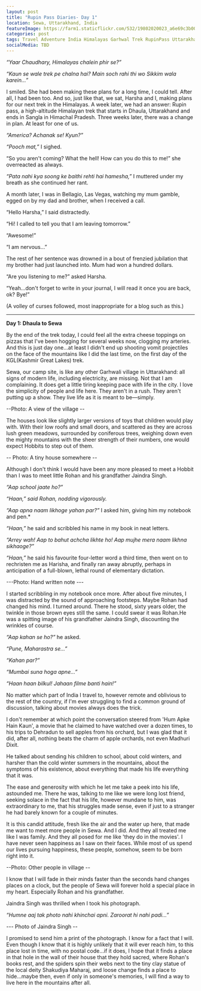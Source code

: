 ```yaml
---
layout: post
title: "Rupin Pass Diaries- Day 1"
location: Sewa, Uttarakhand, India
featureImage: https://farm1.staticflickr.com/532/19802020023_a6e69c3b00_c.jpg
categories: post
tags: Travel Adventure India Himalayas Garhwal Trek RupinPass Uttarakhand People 
socialMedia: TBD
---
```


*<span title="Chaudhary, should we go to Himalayas once again?">“Yaar Chaudhary, Himalayas chalein phir se?”</span>*

*<span title="Which trek should we go on this time? I was thinking that we should do the Sikkim one...">“Kaun se wale trek pe chalna hai? Main soch rahi thi wo Sikkim wala karein...”</span>*

I smiled. She had been making these plans for a long time, I could tell. After all, I had been too. 
And so, just like that, we sat, Harsha and I, making plans for our next trek in the Himalayas. A week later, we had an answer: Rupin pass, a high-altitude Himalayan trek that starts in Dhaula, Uttarakhand and ends in Sangla in Himachal Pradesh. Three weeks later, there was a change in plan. At least for one of us.


*<span title="America? That's so sudden! Why?">“America? Achanak se! Kyun?”</span>*

*<span title="Don't ask.">“Pooch mat,”</span>* I sighed.

“So you aren't coming? What the hell! How can you do this to me!” she overreacted as always.

*<span title="Don't know what she is high on all the time.">“Pata nahi kya soong ke baithi rehti hai hamesha,”</span>* I muttered under my breath as she continued her rant.

A month later, I was in Bellagio, Las Vegas, watching my mum gamble, egged on by my dad and brother, when I received a call.

“Hello Harsha,” I said distractedly. 

“Hi! I called to tell you that I am leaving tomorrow.”

“Awesome!”

“I am nervous...”

The rest of her sentence was drowned in a bout of frenzied jubilation that my brother had just launched into. Mum had won a hundred dollars.

“Are you listening to me?” asked Harsha.

“Yeah...don't forget to write in your journal, I will read it once you are back, ok? Bye!” 

(A volley of curses followed, most inappropriate for a blog such as this.)

***

**Day 1: Dhaula to Sewa**

By the end of the trek today, I could feel all the extra cheese toppings on pizzas that I've been hogging for several weeks now, clogging my arteries. And this is just day one...at least I didn't end up shooting vomit projectiles on the face of the mountains like I did the last time, on the first day of the KGL(Kashmir Great Lakes) trek.  
	
Sewa, our camp site, is like any other Garhwali village in Uttarakhand: all signs of modern life, including electricity, are missing. Not that I am complaining. It does get a little tiring keeping pace with life in the city. I love the simplicity of people and life here. They aren't in a rush. They aren't putting up a show. They live life as it is meant to be—simply. 

--Photo: A view of the village --

The houses look like slightly larger versions of toys that children would play with. With their low roofs and small doors, and scattered as they are across lush green meadows, surrounded by coniferous trees, weighing down even the mighty mountains with the sheer strength of their numbers, one would expect Hobbits to step out of them. 

-- Photo: A tiny house somewhere --

Although I don't think I would have been any more pleased to meet a Hobbit than I was to meet little Rohan and his grandfather Jaindra Singh. 

*<span title="Do you go to school?">“Aap school jaate ho?”</span>*

*<span title="Yes">“Haan,”</span> said Rohan, nodding vigorously.*

*<span title="Will you write your name here?">“Aap apna naam likhoge yahan par?”</span>* I asked him, giving him my notebook and pen.*

*<span title="Yes">“Haan,”</span>* he said and scribbled his name in my book in neat letters.

*<span title="Oh nice! You write very well! Will you teach me how to write my name?">“Arrey wah! Aap to bahut achcha likhte ho! Aap mujhe mera naam likhna sikhaoge?”</span>*

*<span title="Yes">“Haan,”</span>* he said his favourite four-letter word a third time, then went on to rechristen me as Harisha, and finally ran away abruptly, perhaps in anticipation of a full-blown, lethal round of elementary dictation. 

 ---Photo: Hand written note ---

I started scribbling in my notebook once more. After about five minutes, I was distracted by the sound of approaching footsteps. Maybe Rohan had changed his mind. I turned around. There he stood, sixty years older, the twinkle in those brown eyes still the same. I could swear it was Rohan.He was a spitting image of his grandfather Jaindra Singh, discounting the wrinkles of course.

*<span title="Where are you from?">“Aap kahan se ho?”</span>* he asked.

*<span title="From Pune, Maharashtra.">“Pune, Maharastra se...”</span>*

*<span title="Where?">“Kahan par?”</span>*

*<span title="You must have heard of Mumbai..">“Mumbai suna hoga apne...”</span>*

*<span title="Yes, absolutely. Where the movies are made!">“Haan haan bilkul! Jahaan filme banti hain!”</span>*

No matter which part of India I travel to, however remote and oblivious to the rest of the country, if I'm ever struggling to find a common ground of discussion, talking about movies always does the trick.

I don't remember at which point the conversation steered from 'Hum Apke Hain Kaun', a movie that he claimed to have watched over a dozen times, to his trips to Dehradun to sell apples from his orchard, but I was glad that it did, after all, nothing beats the charm of apple orchards, not even Madhuri Dixit. 

He talked about sending his children to school, about cold winters, and harsher than the cold winter summers in the mountains, about the symptoms of his existence, about everything that made his life everything that it was. 

The ease and generosity with which he let me take a peek into his life, astounded me. There he was, talking to me like we were long lost 	friend, seeking solace in the fact that his life, however mundane to him, was extraordinary to me, that his struggles made sense, even if just to a stranger he had barely known for a couple of minutes. 

It is this candid attitude, fresh like the air and the water up here, that made me want to meet more people in Sewa. And I did. And they all treated me like I was family. And they all posed for me like 'they do in the movies'. I have never seen happiness as I saw on their faces. While most of us spend our lives pursuing happiness, these people, somehow, seem to be born right into it. 

 --Photo: Other people in village --

I know that I will fade in their minds faster than the seconds hand changes places on a clock, but the people of Sewa will forever hold a special place in my heart. Especially Rohan and his grandfather. 

Jaindra Singh was thrilled when I took his photograph.

*<span title="I don't have a single photograph. I never needed one.">“Humne aaj tak photo nahi khinchai apni. Zaroorat hi nahi padi...”</span>*

 --- Photo of Jaindra Singh --

I promised to send him a print of the photograph. I know for a fact that I will. Even though I know that it is highly unlikely that it will ever reach him, to this place lost in time, with no postal code...if it does, I hope that it finds a place in that hole in the wall of their house that they hold sacred, where Rohan's books rest, and the spiders spin their webs next to the tiny clay statue of the local deity Shakudiya Maharaj, and loose change finds a place to hide...maybe then, even if only in someone's memories, I will find a way to live here in the mountains after all.